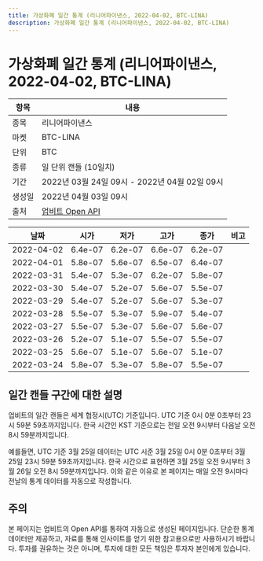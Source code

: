 ```yaml
---
title: 가상화폐 일간 통계 (리니어파이낸스, 2022-04-02, BTC-LINA)
description: 가상화폐 일간 통계 (리니어파이낸스, 2022-04-02, BTC-LINA)
---
```



가상화폐 일간 통계 (리니어파이낸스, 2022-04-02, BTC-LINA)
===

|항목|내용|
|--|--|
|종목|리니어파이낸스|
|마켓|BTC-LINA|
|단위|BTC|
|종류|일 단위 캔들 (10일치)|
|기간|2022년 03월 24일 09시 - 2022년 04월 02일 09시|
|생성일|2022년 04월 03일 09시|
|출처|[업비트 Open API](https://docs.upbit.com)|


|날짜|시가|저가|고가|종가|비고|
|--|--|--|--|--|--|
|2022-04-02|6.4e-07|6.2e-07|6.6e-07|6.2e-07|    |
|2022-04-01|5.8e-07|5.6e-07|6.5e-07|6.4e-07|    |
|2022-03-31|5.4e-07|5.3e-07|6.2e-07|5.8e-07|    |
|2022-03-30|5.4e-07|5.2e-07|5.6e-07|5.5e-07|    |
|2022-03-29|5.4e-07|5.2e-07|5.6e-07|5.3e-07|    |
|2022-03-28|5.5e-07|5.3e-07|5.9e-07|5.4e-07|    |
|2022-03-27|5.5e-07|5.3e-07|5.6e-07|5.6e-07|    |
|2022-03-26|5.2e-07|5.1e-07|5.5e-07|5.5e-07|    |
|2022-03-25|5.6e-07|5.1e-07|5.6e-07|5.1e-07|    |
|2022-03-24|5.8e-07|5.3e-07|5.8e-07|5.5e-07|    |


일간 캔들 구간에 대한 설명
---


업비트의 일간 캔들은 세계 협정시(UTC) 기준입니다. 
UTC 기준 0시 0분 0초부터 23시 59분 59초까지입니다. 
한국 시간인 KST 기준으로는 전일 오전 9시부터 다음날 오전 8시 59분까지입니다. 


예를들면, UTC 기준 3월 25일 데이터는 UTC 시준 3월 25일 0시 0분 0초부터 3월 25일 23시 59분 59초까지입니다. 
한국 시간으로 표현하면 3월 25일 오전 9시부터 3월 26일 오전 8시 59분까지입니다. 
이와 같은 이유로 본 페이지는 매일 오전 9시마다 전날의 통계 데이터를 자동으로 작성합니다. 


주의
---


본 페이지는 업비트의 Open API를 통하여 자동으로 생성된 페이지입니다. 
단순한 통계 데이터만 제공하고, 자료를 통해 인사이트를 얻기 위한 참고용으로만 사용하시기 바랍니다. 
투자를 권유하는 것은 아니며, 투자에 대한 모든 책임은 투자자 본인에게 있습니다. 
